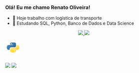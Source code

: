 ### Olá! Eu me chamo Renato Oliveira! 

- 🔭 Hoje trabalho com logística de transporte
- 🌱 Estudando SQL, Python, Banco de Dados e Data Science


<div align="center">
  <a href="https://github.com/orenatooliveira">
  <img height="160em" src="https://github-readme-stats.vercel.app/api?username=orenatooliveira&show_icons=true&theme=tokyonight&include_all_commits=true&count_private=true"/>
  <img height="160em" src="https://github-readme-stats.vercel.app/api/top-langs/?username=orenatooliveira&layout=compact&langs_count=7&theme=tokyonight"/>
</div>

<div style="display: inline_block"><br>

  <img align="center" alt="Python" height="40" width="50" src="https://raw.githubusercontent.com/devicons/devicon/master/icons/python/python-original.svg">

</div>

##

<div> 
  <a href = "mailto:daito1069@gmail.com"><img src="https://img.shields.io/badge/-Gmail-%23333?style=for-the-badge&logo=gmail&logoColor=white" target="_blank"></a>
  <a href="https://www.linkedin.com/in/renato-oliveira-2b52b5194/" target="_blank"><img src="https://img.shields.io/badge/-LinkedIn-%230077B5?style=for-the-badge&logo=linkedin&logoColor=white" target="_blank"></a> 
 
</div>

